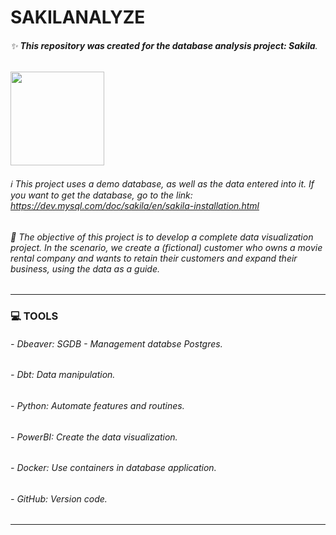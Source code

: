 # SAKILANALYZE
###### ✨ **This repository was created for the database analysis project: Sakila**.

<img src="https://github.com/camihshm/sakilalyze/blob/main/img/On-point.%20On-trend..png" height="150" width="150">


######  :information_source: This project uses a demo database, as well as the data entered into it. If you want to get the database, go to the link: https://dev.mysql.com/doc/sakila/en/sakila-installation.html

###### :round_pushpin: The objective of this project is to develop a complete data visualization project. In the scenario, we create a (fictional) customer who owns a movie rental company and wants to retain their customers and expand their business, using the data as a guide.

__________________________________________________________________________________________________________________________

### :computer: TOOLS

###### - Dbeaver: SGDB - Management databse Postgres.
###### - Dbt: Data manipulation.
###### - Python: Automate features and routines.
###### - PowerBI: Create the data visualization.
###### - Docker: Use containers in database application.
###### - GitHub: Version code.

--------------------------------------------------------------------------------------------------------------------------

